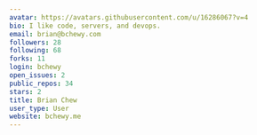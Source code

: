 ```yaml
---
avatar: https://avatars.githubusercontent.com/u/16286067?v=4
bio: I like code, servers, and devops.
email: brian@bchewy.com
followers: 28
following: 68
forks: 11
login: bchewy
open_issues: 2
public_repos: 34
stars: 2
title: Brian Chew
user_type: User
website: bchewy.me
---
```

